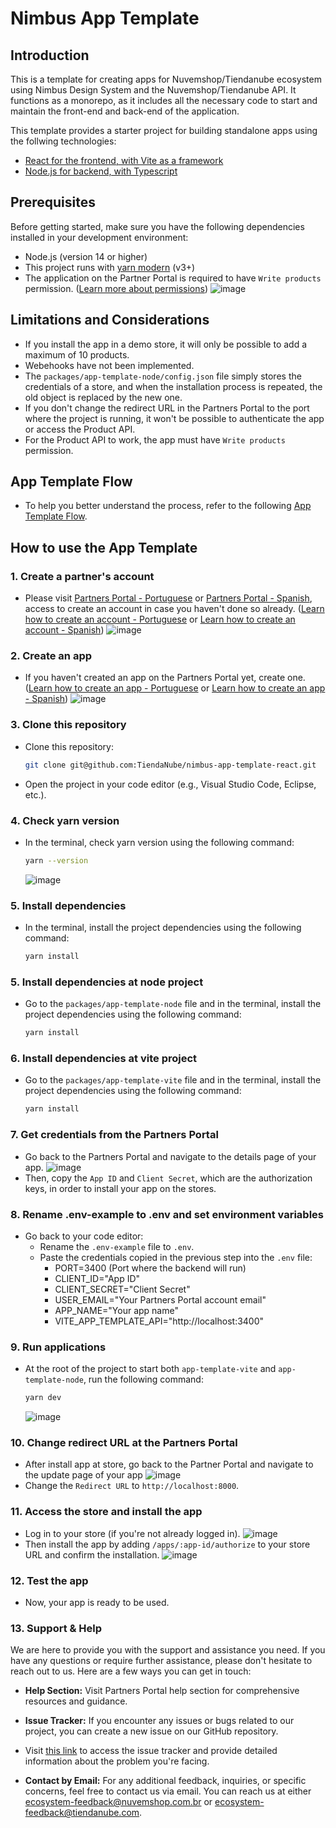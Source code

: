# Nimbus App Template

## Introduction
This is a template for creating apps for Nuvemshop/Tiendanube ecosystem using Nimbus Design System and the Nuvemshop/Tiendanube API. It functions as a monorepo, as it includes all the necessary code to start and maintain the front-end and back-end of the application.

This template provides a starter project for building standalone apps using the follwing technologies:
 - [React for the frontend, with Vite as a framework](https://github.com/TiendaNube/nimbus-app-template-react/blob/main/packages/app-template-vite/README.md)
 - [Node.js for backend, with Typescript](https://github.com/TiendaNube/nimbus-app-template-react/blob/main/packages/app-template-node/README.md)

## Prerequisites
Before getting started, make sure you have the following dependencies installed in your development environment:

- Node.js (version 14 or higher)
- This project runs with <a href="https://yarnpkg.com/getting-started/migration#step-by-step" target="_blank">yarn modern</a> (v3+)
- The application on the Partner Portal is required to have `Write products` permission. (<a href="https://tiendanube.github.io/api-documentation/authentication#scopes" target="_blank">Learn more about permissions</a>)
![image](https://github.com/TiendaNube/nimbus-app-template-react/assets/68255205/80f0bf4e-c55e-4288-b64c-eafce5816cb1)

## Limitations and Considerations
- If you install the app in a demo store, it will only be possible to add a maximum of 10 products.
- Webehooks have not been implemented.
- The `packages/app-template-node/config.json` file simply stores the credentials of a store, and when the installation process is repeated, the old object is replaced by the new one.
- If you don't change the redirect URL in the Partners Portal to the port where the project is running, it won't be possible to authenticate the app or access the Product API.
- For the Product API to work, the app must have `Write products` permission.

## App Template Flow
- To help you better understand the process, refer to the following <a href="https://miro.com/app/board/uXjVMGmp9Zs=/?share_link_id=535177540410" target="_blank">App Template Flow</a>.

## How to use the App Template
### 1. Create a partner's account
- Please visit <a href="https://partners.nuvemshop.com.br" target="_blank">Partners Portal - Portuguese</a> or <a href="https://partners.tiendanube.com" target="_blank">Partners Portal - Spanish</a>, access  to create an account in case you haven't done so already. (<a href="https://atendimento.nuvemshop.com.br/pt_BR/parceiros-tecnologicos/guia-detalhes-do-programa-de-parceiros-tecnologicos">Learn how to create an account - Portuguese</a> or <a href="https://ayuda.tiendanube.com/es_ES/socios-tecnologicos/en-que-consiste-el-programa-de-socios-tecnologicos-de-tiendanube">Learn how to create an account - Spanish</a>)
![image](https://github.com/TiendaNube/nimbus-app-template-react/assets/68255205/3f92d269-0209-4eba-ae9f-1d13d6d91644)


### 2. Create an app
- If you haven't created an app on the Partners Portal yet, create one. (<a href="https://atendimento.nuvemshop.com.br/pt_BR/parceiros-tecnologicos/como-fazer-um-aplicativo-para-a-loja-de-aplicativos-nuvemshop">Learn how to create an app - Portuguese</a> or <a href="https://ayuda.tiendanube.com/socios-tecnologicos/como-creo-una-aplicacion-para-tiendanube">Learn how to create an app - Spanish</a>)
![image](https://github.com/TiendaNube/nimbus-app-template-react/assets/68255205/36b6a6d8-e74c-4521-b452-f7f6aa034c96)


### 3. Clone this repository
- Clone this repository:
  ```bash
  git clone git@github.com:TiendaNube/nimbus-app-template-react.git
  ```
- Open the project in your code editor (e.g., Visual Studio Code, Eclipse, etc.).


### 4. Check yarn version
- In the terminal, check yarn version using the following command:
  ```bash
  yarn --version
  ```
  ![image](https://github.com/TiendaNube/nimbus-app-template-react/assets/68255205/92bd3803-d6af-4c95-9997-70d840f4c88b)


### 5. Install dependencies
- In the terminal, install the project dependencies using the following command:
  ```bash
  yarn install
  ```
### 5. Install dependencies at node project
- Go to the `packages/app-template-node` file and in the terminal, install the project dependencies using the following command:
  ```bash
  yarn install
  ```
### 6. Install dependencies at vite project
- Go to the `packages/app-template-vite` file and in the terminal, install the project dependencies using the following command:
  ```bash
  yarn install
  ```
### 7. Get credentials from the Partners Portal
- Go back to the Partners Portal and navigate to the details page of your app.
![image](https://github.com/TiendaNube/nimbus-app-template-react/assets/68255205/b0a9ab0f-8a74-4df1-be30-5b4663375680)
- Then, copy the `App ID` and `Client Secret`, which are the authorization keys, in order to install your app on the stores.


### 8. Rename .env-example to .env and set environment variables
- Go back to your code editor:
  - Rename the `.env-example` file to `.env`.
  - Paste the credentials copied in the previous step into the `.env` file:
    - PORT=3400 (Port where the backend will run)
    - CLIENT_ID="App ID"
    - CLIENT_SECRET="Client Secret"
    - USER_EMAIL="Your Partners Portal account email"
    - APP_NAME="Your app name"
    - VITE_APP_TEMPLATE_API="http://localhost:3400"

### 9. Run applications
- At the root of the project to start both `app-template-vite` and `app-template-node`, run the following command:
  ```bash
  yarn dev
  ```
  ![image](https://github.com/TiendaNube/nimbus-app-template-react/assets/68255205/b8f55eb1-f487-4111-af8a-5be24ed7619a)

### 10. Change redirect URL at the Partners Portal
- After install app at store, go back to the Partner Portal and navigate to the update page of your app
![image](https://github.com/TiendaNube/nimbus-app-template-react/assets/68255205/d687d3d0-ef40-4a3f-ae29-03786d9cc3fd)
- Change the `Redirect URL` to `http://localhost:8000`.

### 11. Access the store and install the app
- Log in to your store (if you're not already logged in).
![image](https://github.com/TiendaNube/nimbus-app-template-react/assets/68255205/51fa8cfa-7bee-4a7b-a61d-69d277f0e314)
- Then install the app by adding `/apps/:app-id/authorize` to your store URL and confirm the installation.
![image](https://github.com/TiendaNube/nimbus-app-template-react/assets/68255205/328ac0b6-2890-4568-9a4d-a3ed367ff39f)


### 12. Test the app
- Now, your app is ready to be used.


### 13. Support & Help

We are here to provide you with the support and assistance you need. If you have any questions or require further assistance, please don't hesitate to reach out to us. Here are a few ways you can get in touch:

- **Help Section:** Visit Partners Portal help section for comprehensive resources and guidance.

- **Issue Tracker:** If you encounter any issues or bugs related to our project, you can create a new issue on our GitHub repository. 
- Visit [this link](https://github.com/TiendaNube/nimbus-app-template-react/issues) to access the issue tracker and provide detailed information about the problem you're facing.

- **Contact by Email:** For any additional feedback, inquiries, or specific concerns, feel free to contact us via email. You can reach us at either ecosystem-feedback@nuvemshop.com.br or ecosystem-feedback@tiendanube.com.

